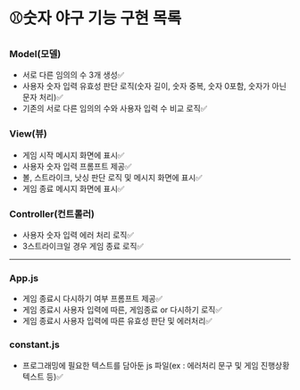 # ⚾숫자 야구 기능 구현 목록

### Model(모델)
- 서로 다른 임의의 수 3개 생성✅
- 사용자 숫자 입력 유효성 판단 로직(숫자 길이, 숫자 중복, 숫자 0포함, 숫자가 아닌 문자 처리)✅
- 기존의 서로 다른 임의의 수와 사용자 입력 수 비교 로직✅

### View(뷰)
- 게임 시작 메시지 화면에 표시✅
- 사용자 숫자 입력 프롬프트 제공✅
- 볼, 스트라이크, 낫싱 판단 로직 및 메시지 화면에 표시✅
- 게임 종료 메시지 화면에 표시✅

### Controller(컨트롤러)
- 사용자 숫자 입력 에러 처리 로직✅
- 3스트라이크일 경우 게임 종료 로직✅

---
### App.js
- 게임 종료시 다시하기 여부 프롬프트 제공✅
- 게임 종료시 사용자 입력에 따른, 게임종료 or 다시하기 로직✅
- 게임 종료시 사용자 입력에 따른 유효성 판단 및 에러처리✅

### constant.js
- 프로그래밍에 필요한 텍스트를 담아둔 js 파일(ex :  에러처리 문구 및 게임 진행상황 텍스트 등)✅
